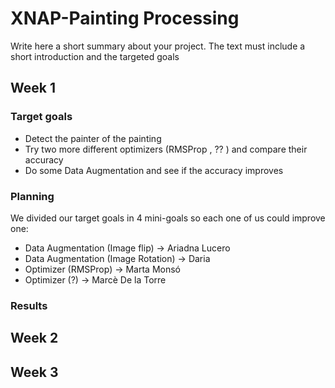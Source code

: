 # XNAP-Painting Processing 
Write here a short summary about your project. The text must include a short introduction and the targeted goals

## Week 1
### Target goals
- Detect the painter of the painting 
- Try two more different optimizers (RMSProp , ?? ) and compare their accuracy
- Do some Data Augmentation and see if the accuracy improves

### Planning
We divided our target goals in 4 mini-goals so each one of us could improve one:
- Data Augmentation (Image flip) -> Ariadna Lucero
- Data Augmentation (Image Rotation) -> Daria 
- Optimizer (RMSProp) -> Marta Monsó
- Optimizer (?) -> Marcè De la Torre

### Results

## Week 2


## Week 3